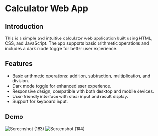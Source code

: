 # Calculator Web App

## Introduction
This is a simple and intuitive calculator web application built using HTML, CSS, and JavaScript. The app supports basic arithmetic operations and includes a dark mode toggle for better user experience.

## Features
- Basic arithmetic operations: addition, subtraction, multiplication, and division.
- Dark mode toggle for enhanced user experience.
- Responsive design, compatible with both desktop and mobile devices.
- User-friendly interface with clear input and result display.
- Support for keyboard input.

## Demo
![Screenshot (183)](https://github.com/user-attachments/assets/39f77b37-dceb-4c6c-bfb3-c6c6df863a9b)
![Screenshot (184)](https://github.com/user-attachments/assets/7d7e0a63-4855-4f86-b9d6-7011bc21c9af)



